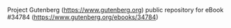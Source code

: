Project Gutenberg (https://www.gutenberg.org) public repository for eBook #34784 (https://www.gutenberg.org/ebooks/34784)
